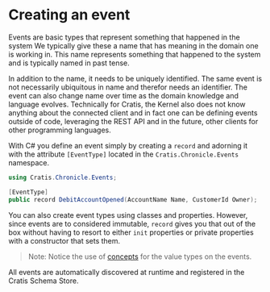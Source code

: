 # Creating an event

Events are basic types that represent something that happened in the system
We typically give these a name that has meaning in the domain one is working in.
This name represents something that happened to the system and is typically named
in past tense.

In addition to the name, it needs to be uniquely identified. The same event is
not necessarily ubiquitous in name and therefor needs an identifier. The event
can also change name over time as the domain knowledge and language evolves.
Technically for Cratis, the Kernel also does not know anything about the connected
client and in fact one can be defining events outside of code, leveraging the REST
API and in the future, other clients for other programming languages.

With C# you define an event simply by creating a `record` and adorning it with the
attribute `[EventType]` located in the `Cratis.Chronicle.Events` namespace.

```csharp
using Cratis.Chronicle.Events;

[EventType]
public record DebitAccountOpened(AccountName Name, CustomerId Owner);
```

You can also create event types using classes and properties. However, since events are
to considered immutable, `record` gives you that out of the box without having to resort
to either `init` properties or private properties with a constructor that sets them.

> Note: Notice the use of [concepts](../fundamentals/concepts.md) for the value types
> on the events.

All events are automatically discovered at runtime and registered in the Cratis Schema Store.
